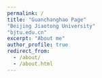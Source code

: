 ```yaml
---
permalink: /
title: "Guanchanghao Page"
"Beijing Jiaotong University"
"bjtu.edu.cn"
excerpt: "About me"
author_profile: true
redirect_from: 
  - /about/
  - /about.html
---
```



